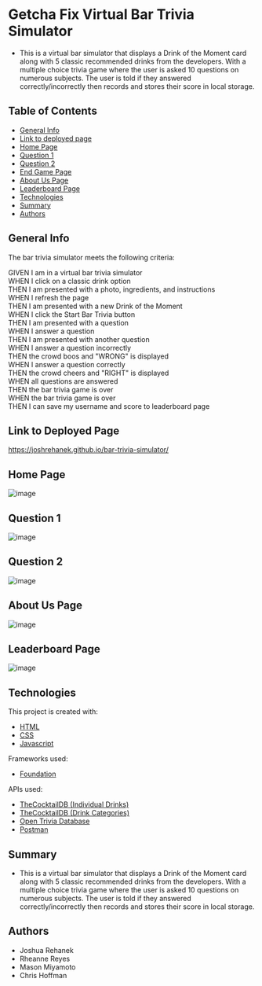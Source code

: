 # Getcha Fix Virtual Bar Trivia Simulator

- This is a virtual bar simulator that displays a Drink of the Moment card along with 5 classic recommended drinks from the developers. With a multiple choice trivia game where the user is asked 10 questions on numerous subjects. The user is told if they answered correctly/incorrectly then records and stores their score in local storage. 

## Table of Contents

- [General Info](#general-info)
- [Link to deployed page](#general-info)
- [Home Page](#home-page)
- [Question 1](#question-1)
- [Question 2](#question-2)
- [End Game Page](#about-us-page)
- [About Us Page](#about-us-page)
- [Leaderboard Page](#leaderboard-page)
- [Technologies](#technologies)
- [Summary](#summary)
- [Authors](#authors)

## General Info

The bar trivia simulator meets the following criteria:

  GIVEN I am in a virtual bar trivia simulator <br />
  WHEN I click on a classic drink option <br />
  THEN I am presented with a photo, ingredients, and instructions <br />
  WHEN I refresh the page <br />
  THEN I am presented with a new Drink of the Moment <br />
  WHEN I click the Start Bar Trivia button <br />
  THEN I am presented with a question <br />
  WHEN I answer a question <br />
  THEN I am presented with another question <br />
  WHEN I answer a question incorrectly <br />
  THEN the crowd boos and "WRONG" is displayed <br />
  WHEN I answer a question correctly <br />
  THEN the crowd cheers and "RIGHT" is displayed <br />
  WHEN all questions are answered <br />
  THEN the bar trivia game is over <br />
  WHEN the bar trivia game is over <br />
  THEN I can save my username and score to leaderboard page <br />

## Link to Deployed Page

https://joshrehanek.github.io/bar-trivia-simulator/

## Home Page

![image](https://user-images.githubusercontent.com/71292617/103726686-66962b80-4f8e-11eb-90d8-74c5c2bf9f1c.png)

## Question 1

![image](https://user-images.githubusercontent.com/71292617/103727620-947c6f80-4f90-11eb-9dd6-42f40d0328c3.png)

## Question 2

![image](https://user-images.githubusercontent.com/71292617/103727506-47989900-4f90-11eb-922e-6021aa01dde5.png)

## About Us Page

![image](https://user-images.githubusercontent.com/71292617/103727710-c7befe80-4f90-11eb-802f-bbc4ce2cd859.png)

## Leaderboard Page

![image](https://user-images.githubusercontent.com/71292617/103728929-1b7f1700-4f94-11eb-97ea-97fe74a38af5.png)

## Technologies

This project is created with:

- [HTML](https://html.com/)
- [CSS](https://www.w3.org/Style/CSS/Overview.en.html)
- [Javascript](https://javascript.com/)

Frameworks used:

- [Foundation](https://get.foundation/index.html)

APIs used:

- [TheCocktailDB (Individual Drinks)](https://www.thecocktaildb.com/api/json/v1/1/search.php?s=)
- [TheCocktailDB (Drink Categories)](https://www.thecocktaildb.com/api/json/v1/1/list.php?c=list)
- [Open Trivia Database](https://opentdb.com/api_config.php)
- [Postman](https://www.postman.com/)


## Summary

- This is a virtual bar simulator that displays a Drink of the Moment card along with 5 classic recommended drinks from the developers. With a multiple choice trivia game where the user is asked 10 questions on numerous subjects. The user is told if they answered correctly/incorrectly then records and stores their score in local storage. 

## Authors

- Joshua Rehanek
- Rheanne Reyes
- Mason Miyamoto
- Chris Hoffman
